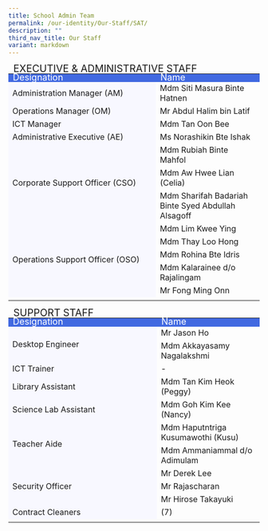 ```yaml
---
title: School Admin Team
permalink: /our-identity/Our-Staff/SAT/
description: ""
third_nav_title: Our Staff
variant: markdown
---
```

<table>
<tbody>
		</tbody><thead>
            <tr>
               <td style="line-height:10px; font-size:20px" colspan="2">EXECUTIVE &amp; ADMINISTRATIVE STAFF</td>
            </tr>
         </thead>
  <tbody><tr style="line-height:10px; background-color:royalblue; font-size:18px; color:white">
		<td>Designation</td>
    <td>Name</td>
  </tr>
  <tr>
		<td style="background-color:ghostwhite" width="280">Administration Manager (AM)</td>
    <td>Mdm Siti Masura Binte Hatnen</td>
  </tr>
  <tr>
		<td style="background-color:ghostwhite">Operations Manager (OM)</td>
    <td>Mr Abdul Halim bin Latif</td>
  </tr>
  <tr>
		<td style="background-color:ghostwhite">ICT Manager </td>
    <td>Mdm Tan Oon Bee</td>
  </tr>
  <tr>
		<td style="background-color:ghostwhite">Administrative Executive (AE)</td>
    <td>Ms Norashikin Bte Ishak</td>
  </tr>
  <tr>
		<td rowspan="4" style="background-color:ghostwhite">Corporate Support Officer (CSO)</td>
  </tr>
  <tr>
    <td>Mdm Rubiah Binte Mahfol</td>
  </tr>
	<tr>
		<td>Mdm Aw Hwee Lian (Celia)</td>
	</tr>
		<tr>
		<td>Mdm Sharifah Badariah Binte Syed Abdullah Alsagoff</td>
	</tr>
  <tr>
		<td rowspan="5" style="background-color:ghostwhite">Operations Support Officer (OSO)</td>
    <td>Mdm Lim Kwee Ying</td>
  </tr>
  <tr>
    <td>Mdm Thay Loo Hong </td>
  </tr>
  <tr>
    <td>Mdm Rohina Bte Idris</td>
  </tr>
  <tr>
    <td>Mdm Kalarainee d/o Rajalingam</td>
  </tr>
		  <tr>
    <td>Mr Fong Ming Onn</td>
  </tr>
	<tr><td></td></tr>
</tbody>
</table>

<table width="100%">
	<thead>
            <tr>
               <td style="line-height:10px; font-size:20px" colspan="2">SUPPORT STAFF</td>
            </tr>
         </thead>
<tbody>
  <tr style="line-height:10px; background-color:royalblue; font-size:18px; color:white">
    <td width="280">Designation</td>
    <td>Name</td>
  </tr>
		<tr>
    <td rowspan="2" style="background-color:ghostwhite">Desktop Engineer</td>
		<td>Mr Jason Ho</td>
		</tr>
	<tr>
		<td>Mdm Akkayasamy Nagalakshmi</td>
	</tr>
	<tr>
    <td style="background-color:ghostwhite">ICT Trainer</td>
    <td>-</td>
  </tr>
	<tr>
    <td style="background-color:ghostwhite">Library Assistant</td>
    <td>Mdm Tan Kim Heok (Peggy)</td>
  </tr>
	<tr>
    <td style="background-color:ghostwhite">Science Lab Assistant</td>
    <td>Mdm Goh Kim Kee (Nancy)</td>
  </tr>
	<tr>
    <td rowspan="2" style="background-color:ghostwhite">Teacher Aide</td>
		<td>Mdm Haputntriga Kusumawothi (Kusu)</td>
		</tr>
	<tr>
		<td>Mdm Ammaniammal d/o Adimulam</td>
	</tr>
  <tr>
    <td rowspan="3" style="background-color:ghostwhite">Security Officer</td>
		<td>Mr Derek Lee</td>
		</tr>
	<tr>
		<td>Mr Rajascharan</td>
	</tr>
	<tr>
		<td>Mr Hirose Takayuki</td>
	</tr>


  <tr>
    <td style="background-color:ghostwhite">Contract Cleaners</td>
    <td>(7)</td>
  </tr>
		<tr><td></td></tr>
</tbody>
</table>